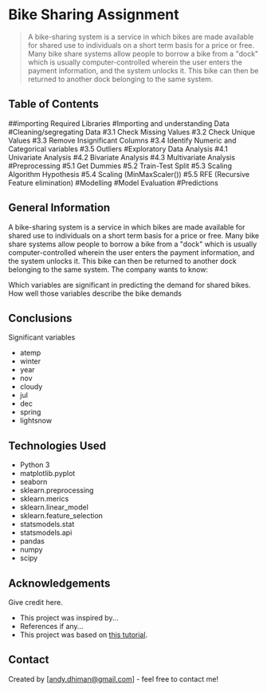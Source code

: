 # Bike Sharing Assignment
> A bike-sharing system is a service in which bikes are made available for shared use to individuals on a short term basis for a price or free. Many bike share systems allow people to borrow a bike from a "dock" which is usually computer-controlled wherein the user enters the payment information, and the system unlocks it. This bike can then be returned to another dock belonging to the same system.

## Table of Contents
##importing Required Libraries
#Importing and understanding Data
#Cleaning/segregating Data
#3.1 Check Missing Values
#3.2 Check Unique Values
#3.3 Remove Insignificant Columns
#3.4 Identify Numeric and Categorical variables
#3.5 Outliers
#Exploratory Data Analysis
#4.1 Univariate Analysis
#4.2 Bivariate Analysis
#4.3 Multivariate Analysis
#Preprocessing
#5.1 Get Dummies
#5.2 Train-Test Split
#5.3 Scaling Algorithm Hypothesis
#5.4 Scaling (MinMaxScaler())
#5.5 RFE (Recursive Feature elimination)
#Modelling
#Model Evaluation
#Predictions

<!-- You can include any other section that is pertinent to your problem -->

## General Information
A bike-sharing system is a service in which bikes are made available for shared use to individuals on a short term basis for a price or free. Many bike share systems allow people to borrow a bike from a "dock" which is usually computer-controlled wherein the user enters the payment information, and the system unlocks it. This bike can then be returned to another dock belonging to the same system.
The company wants to know:

Which variables are significant in predicting the demand for shared bikes.
How well those variables describe the bike demands

<!-- You don't have to answer all the questions - just the ones relevant to your project. -->

## Conclusions
Significant variables
- atemp  
- winter
- year
- nov  
- cloudy
- jul  
- dec 
- spring
- lightsnow

<!-- You don't have to answer all the questions - just the ones relevant to your project. -->


## Technologies Used
- Python 3
- matplotlib.pyplot
- seaborn
- sklearn.preprocessing
- sklearn.merics
- sklearn.linear_model
- sklearn.feature_selection
- statsmodels.stat
- statsmodels.api
- pandas
- numpy
- scipy

<!-- As the libraries versions keep on changing, it is recommended to mention the version of library used in this project -->

## Acknowledgements
Give credit here.
- This project was inspired by...
- References if any...
- This project was based on [this tutorial](https://www.example.com).


## Contact
Created by [andy.dhiman@gmail.com] - feel free to contact me!


<!-- Optional -->
<!-- ## License -->
<!-- This project is open source and available under the [... License](). -->

<!-- You don't have to include all sections - just the one's relevant to your project -->
